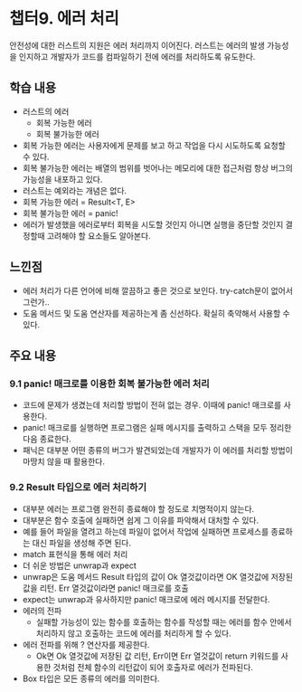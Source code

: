 # 챕터9. 에러 처리

안전성에 대한 러스트의 지원은 에러 처리까지 이어진다.
러스트는 에러의 발생 가능성을 인지하고 개발자가 코드를 컴파일하기 전에 에러를 처리하도록 유도한다.

## 학습 내용
- 러스트의 에러
    - 회복 가능한 에러
    - 회복 불가능한 에러
- 회복 가능한 에러는 사용자에게 문제를 보고 하고 작업을 다시 시도하도록 요청할 수 있다.
- 회복 불가능한 에러는 배열의 범위를 벗어나는 메모리에 대한 접근처럼 항상 버그의 가능성을 내포하고 있다.
- 러스트는 예외라는 개념은 없다.
- 회복 가능한 에러 = Result<T, E>
- 회복 불가능한 에러 = panic!
- 에러가 발생했을 에러로부터 회복을 시도할 것인지 아니면 실행을 중단할 것인지 결정할때 고려해야 할 요소들도 알아본다.

## 느낀점

- 에러 처리가 다른 언어에 비해 깔끔하고 좋은 것으로 보인다. try-catch문이 없어서 그런가..
- 도움 메서드 및 도움 연산자를 제공하는게 좀 신선하다. 확실히 축약해서 사용할 수 있다.

## 주요 내용

### 9.1 panic! 매크로를 이용한 회복 불가능한 에러 처리

- 코드에 문제가 생겼는데 처리할 방법이 전혀 없는 경우. 이때에 panic! 매크로를 사용한다.
- panic! 매크로를 실행하면 프로그램은 실패 메시지를 출력하고 스택을 모두 정리한 다음 종료한다.
- 패닉은 대부분 어떤 종류의 버그가 발견되었는데 개발자가 이 에러를 처리할 방법이 마땅치 않을 때 활용한다.

### 9.2 Result 타입으로 에러 처리하기
- 대부분 에러는 프로그램 완전히 종료해야 할 정도로 치명적이지 않는다.
- 대부분은 함수 호출에 실패하면 쉽게 그 이유를 파악해서 대처할 수 있다.
- 예를 들어 파일을 열려고 하는데 파일이 없어서 작업에 실패하면 프로세스를 종료하는 대신 파일을 생성해 주면 된다.
- match 표현식을 통해 에러 처리
- 더 쉬운 방법은 unwrap과 expect
- unwrap은 도움 메서드 Result 타입의 값이 Ok 열것값이라면 OK 열것값에 저장된 값을 리턴. Err 열것값이라면 panic! 매크로를 호출
- expect는 unwrap과 유사하지만 panic! 매크로에 에러 메시지를 전달한다.
- 에러의 전파
    - 실패할 가능성이 있는 함수를 호출하는 함수를 작성할 때는 에러를 함수 안에서 처리하지 않고 호출하는 코드에 에러를 처리하게 할 수 있다.
- 에러 전파를 위해 ? 연산자를 제공한다.
    - Ok면 Ok 열것값에 저장된 값 리턴, Err이면 Err 열것값이 return 키워드를 사용한 것처럼 전체 함수의 리턴값이 되어 호출자로 에러가 전파된다.
- Box<dyn Error> 타입은 모든 종류의 에러를 의미한다.